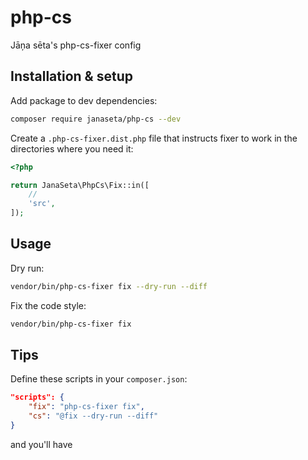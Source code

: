 # php-cs

Jāņa sēta's php-cs-fixer config

## Installation & setup

Add package to dev dependencies:

```sh
composer require janaseta/php-cs --dev
```

Create a `.php-cs-fixer.dist.php` file that instructs fixer to work in the
directories where you need it:

```php
<?php

return JanaSeta\PhpCs\Fix::in([
	// 
    'src',
]);
```

## Usage

Dry run:

```sh
vendor/bin/php-cs-fixer fix --dry-run --diff
```

Fix the code style:

```sh
vendor/bin/php-cs-fixer fix
```

## Tips

Define these scripts in your `composer.json`:

```json
"scripts": {
	"fix": "php-cs-fixer fix",
	"cs": "@fix --dry-run --diff"
}
```

and you'll have 
